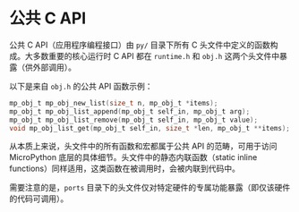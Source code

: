 # 公共 C API

公共 C API（应用程序编程接口）由 `py/` 目录下所有 C 头文件中定义的函数构成。大多数重要的核心运行时 C API 都在 `runtime.h` 和 `obj.h` 这两个头文件中暴露（供外部调用）。

以下是来自 `obj.h` 的公共 API 函数示例：
```c
mp_obj_t mp_obj_new_list(size_t n, mp_obj_t *items);
mp_obj_t mp_obj_list_append(mp_obj_t self_in, mp_obj_t arg);
mp_obj_t mp_obj_list_remove(mp_obj_t self_in, mp_obj_t value);
void mp_obj_list_get(mp_obj_t self_in, size_t *len, mp_obj_t **items);
```

从本质上来说，头文件中的所有函数和宏都属于公共 API 的范畴，可用于访问 MicroPython 底层的具体细节。头文件中的静态内联函数（static inline functions）同样适用，这类函数在被调用时，会被内联到代码中。

需要注意的是，`ports` 目录下的头文件仅对特定硬件的专属功能暴露（即仅该硬件的代码可调用）。
